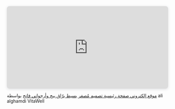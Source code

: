 <div style="position: relative; width: 100%; height: 0; padding-top: 51.2695%;
 padding-bottom: 0; box-shadow: 0 2px 8px 0 rgba(63,69,81,0.16); margin-top: 1.6em; margin-bottom: 0.9em; overflow: hidden;
 border-radius: 8px; will-change: transform;">
  <iframe loading="lazy" style="position: absolute; width: 100%; height: 100%; top: 0; left: 0; border: none; padding: 0;margin: 0;"
    src="https://www.canva.com/design/DAGemrgYsx0/3Blidorm1n0soXDHrHtr6Q/view?embed" allowfullscreen="allowfullscreen" allow="fullscreen">
  </iframe>
</div>
<a href="https:&#x2F;&#x2F;www.canva.com&#x2F;design&#x2F;DAGemrgYsx0&#x2F;3Blidorm1n0soXDHrHtr6Q&#x2F;view?utm_content=DAGemrgYsx0&amp;utm_campaign=designshare&amp;utm_medium=embeds&amp;utm_source=link" target="_blank" rel="noopener">موقع إلكتروني صفحة رئيسية تصميم مُصغر بسيط برّاق بيج وأرجواني فاتح</a> بواسطة ali alghamdi VitaWell
